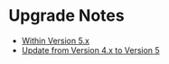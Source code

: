 # Upgrade Notes

- [Within Version 5.x](01_Witin_V5.md)
- [Update from Version 4.x to Version 5](02_V4_to_V5.md)

